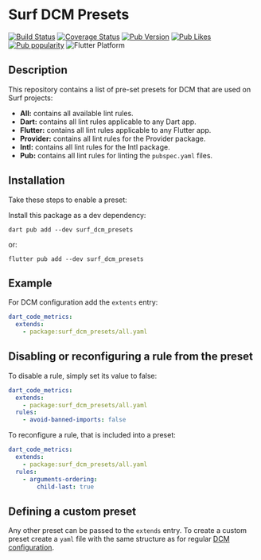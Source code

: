 # Surf DCM Presets

[![Build Status](https://shields.io/github/actions/workflow/status/surfstudio/flutter-surf-logger/main.yml?logo=github&logoColor=white)](https://github.com/surfstudio/surf-dcm-presets)
[![Coverage Status](https://img.shields.io/codecov/c/github/surfstudio/surf-dcm-presets?logo=codecov&logoColor=white)](https://app.codecov.io/gh/surfstudio/surf-dcm-presets)
[![Pub Version](https://img.shields.io/pub/v/surf_dcm_presets?logo=dart&logoColor=white)](https://pub.dev/packages/surf_dcm_presets)
[![Pub Likes](https://badgen.net/pub/likes/surf_dcm_presets)](https://pub.dev/packages/surf_dcm_presets)
[![Pub popularity](https://badgen.net/pub/popularity/surf_dcm_presets)](https://pub.dev/packages/surf_dcm_presets/score)
![Flutter Platform](https://badgen.net/pub/flutter-platform/surf_dcm_presets)

## Description

This repository contains a list of pre-set presets for DCM that are used on Surf projects:

- **All:** contains all available lint rules.
- **Dart:** contains all lint rules applicable to any Dart app.
- **Flutter:** contains all lint rules applicable to any Flutter app.
- **Provider:** contains all lint rules for the Provider package.
- **Intl:** contains all lint rules for the Intl package.
- **Pub:** contains all lint rules for linting the `pubspec.yaml` files.

## Installation

Take these steps to enable a preset:

Install this package as a dev dependency:

   ```terminal
   dart pub add --dev surf_dcm_presets
   ```

   or:

   ```terminal
   flutter pub add --dev surf_dcm_presets
   ```
## Example

For DCM configuration add the `extents` entry:

   ```yaml
   dart_code_metrics:
     extends:
       - package:surf_dcm_presets/all.yaml
   ```

## Disabling or reconfiguring a rule from the preset

To disable a rule, simply set its value to false:

```yaml
dart_code_metrics:
  extends:
    - package:surf_dcm_presets/all.yaml
  rules:
    - avoid-banned-imports: false
```

To reconfigure a rule, that is included into a preset:

```yaml
dart_code_metrics:
  extends:
    - package:surf_dcm_presets/all.yaml
  rules:
    - arguments-ordering:
        child-last: true
```

## Defining a custom preset

Any other preset can be passed to the `extends` entry. To create a custom preset create a `yaml` file with the same structure as for regular [DCM configuration](https://dcm.dev/docs/configuration/).
